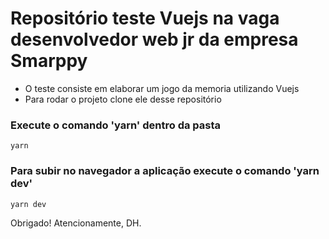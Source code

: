# Repositório teste Vuejs na vaga desenvolvedor web jr da empresa Smarppy 

- O teste consiste em elaborar um jogo da memoria utilizando Vuejs
- Para rodar o projeto clone ele desse repositório

### Execute o comando 'yarn' dentro da pasta
```
yarn
```

### Para subir no navegador a aplicação execute o comando 'yarn dev'
```
yarn dev
```


Obrigado! Atencionamente, DH.
